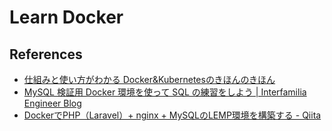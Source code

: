 # Learn Docker

## References

- [仕組みと使い方がわかる Docker&Kubernetesのきほんのきほん](https://www.amazon.co.jp/dp/4839972745/)
- [MySQL 検証用 Docker 環境を使って SQL の練習をしよう | Interfamilia Engineer Blog](https://blog.interfamilia.co.jp/2022/07/06/MySQL-%E6%A4%9C%E8%A8%BC%E7%94%A8-Docker-%E7%92%B0%E5%A2%83%E3%82%92%E4%BD%BF%E3%81%A3%E3%81%A6-SQL-%E3%81%AE%E7%B7%B4%E7%BF%92%E3%82%92%E3%81%97%E3%82%88%E3%81%86/)
- [DockerでPHP（Laravel）+ nginx + MySQLのLEMP環境を構築する - Qiita](https://qiita.com/hinako_n/items/f15646ea548bcdc8ac6c)